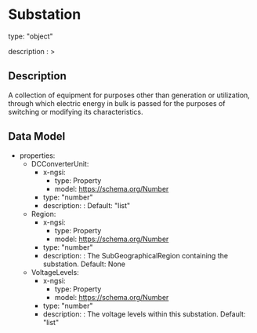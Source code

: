 # Substation
type: "object"
description : >
## Description
A collection of equipment for purposes other than generation or utilization, through which electric energy in bulk is passed for the purposes of switching or modifying its characteristics.

## Data Model
  - properties:
    - DCConverterUnit:
      - x-ngsi:
        - type: Property
        - model: https://schema.org/Number
      - type: "number"
      - description: :  Default: "list"
    - Region:
      - x-ngsi:
        - type: Property
        - model: https://schema.org/Number
      - type: "number"
      - description: : The SubGeographicalRegion containing the substation. Default: None
    - VoltageLevels:
      - x-ngsi:
        - type: Property
        - model: https://schema.org/Number
      - type: "number"
      - description: : The voltage levels within this substation. Default: "list"
